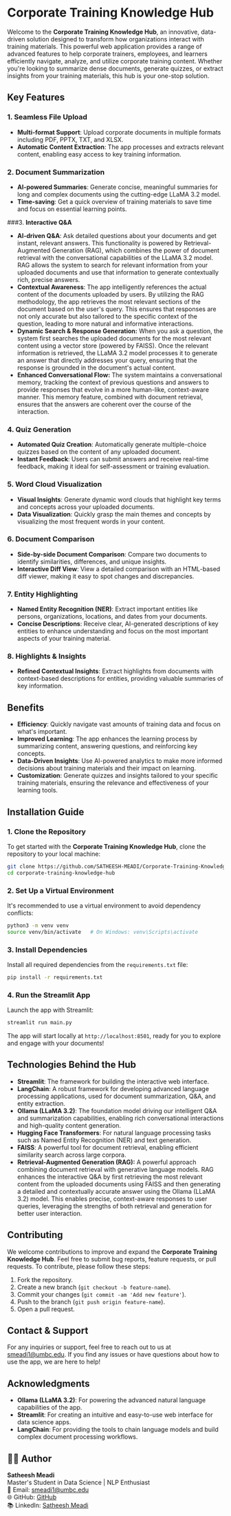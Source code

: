 <!--
# KHIA-Tech



Using this command log in locally and set you access token so that you can directly access the model from hugging face with out locally loading it 

huggingface-cli login

This command sends the requirements in the project to requirements.txt and then you can easily download instead of pushing the whole model and installing one by one.


pip freeze > requirements.txt

## steps to run application
1. Install python version 3.10
1. Install ollama 
1. open command promt(cmd) and run command 'ollama run llama3.2'
1. navigate to project directory in cmd 
1. Run command 'pip install -r requirements.txt'
1. Once all the required packages are installed run 'streamlit run main.py'


-->




# Corporate Training Knowledge Hub

Welcome to the **Corporate Training Knowledge Hub**, an innovative, data-driven solution designed to transform how organizations interact with training materials. This powerful web application provides a range of advanced features to help corporate trainers, employees, and learners efficiently navigate, analyze, and utilize corporate training content. Whether you're looking to summarize dense documents, generate quizzes, or extract insights from your training materials, this hub is your one-stop solution.

## Key Features

### 1. **Seamless File Upload**
   - **Multi-format Support**: Upload corporate documents in multiple formats including PDF, PPTX, TXT, and XLSX.
   - **Automatic Content Extraction**: The app processes and extracts relevant content, enabling easy access to key training information.

### 2. **Document Summarization**
   - **AI-powered Summaries**: Generate concise, meaningful summaries for long and complex documents using the cutting-edge LLaMA 3.2 model.
   - **Time-saving**: Get a quick overview of training materials to save time and focus on essential learning points.

###3. **Interactive Q&A**
- **AI-driven Q&A**: Ask detailed questions about your documents and get instant, relevant answers. This functionality is powered by Retrieval-Augmented Generation (RAG), which combines the power of document retrieval with the conversational capabilities of the LLaMA 3.2 model. RAG allows the system to search for relevant information from your uploaded documents and use that information to generate contextually rich, precise answers.
- **Contextual Awareness**: The app intelligently references the actual content of the documents uploaded by users. By utilizing the RAG methodology, the app retrieves the most relevant sections of the document based on the user's query. This ensures that responses are not only accurate but also tailored to the specific context of the question, leading to more natural and informative interactions.
- **Dynamic Search & Response Generation:** When you ask a question, the system first searches the uploaded documents for the most relevant content using a vector store (powered by FAISS). Once the relevant information is retrieved, the LLaMA 3.2 model processes it to generate an answer that directly addresses your query, ensuring that the response is grounded in the document's actual content.
- **Enhanced Conversational Flow:** The system maintains a conversational memory, tracking the context of previous questions and answers to provide responses that evolve in a more human-like, context-aware manner. This memory feature, combined with document retrieval, ensures that the answers are coherent over the course of the interaction.








### 4. **Quiz Generation**
   - **Automated Quiz Creation**: Automatically generate multiple-choice quizzes based on the content of any uploaded document.
   - **Instant Feedback**: Users can submit answers and receive real-time feedback, making it ideal for self-assessment or training evaluation.

### 5. **Word Cloud Visualization**
   - **Visual Insights**: Generate dynamic word clouds that highlight key terms and concepts across your uploaded documents.
   - **Data Visualization**: Quickly grasp the main themes and concepts by visualizing the most frequent words in your content.

### 6. **Document Comparison**
   - **Side-by-side Document Comparison**: Compare two documents to identify similarities, differences, and unique insights.
   - **Interactive Diff View**: View a detailed comparison with an HTML-based diff viewer, making it easy to spot changes and discrepancies.

### 7. **Entity Highlighting**
   - **Named Entity Recognition (NER)**: Extract important entities like persons, organizations, locations, and dates from your documents.
   - **Concise Descriptions**: Receive clear, AI-generated descriptions of key entities to enhance understanding and focus on the most important aspects of your training material.

### 8. **Highlights & Insights**
   - **Refined Contextual Insights**: Extract highlights from documents with context-based descriptions for entities, providing valuable summaries of key information.

## Benefits

- **Efficiency**: Quickly navigate vast amounts of training data and focus on what's important.
- **Improved Learning**: The app enhances the learning process by summarizing content, answering questions, and reinforcing key concepts.
- **Data-Driven Insights**: Use AI-powered analytics to make more informed decisions about training materials and their impact on learning.
- **Customization**: Generate quizzes and insights tailored to your specific training materials, ensuring the relevance and effectiveness of your learning tools.

## Installation Guide

### 1. Clone the Repository

To get started with the **Corporate Training Knowledge Hub**, clone the repository to your local machine:

```bash
git clone https://github.com/SATHEESH-MEADI/Corporate-Training-Knowledge-Hub.git
cd corporate-training-knowledge-hub
```

### 2. Set Up a Virtual Environment

It's recommended to use a virtual environment to avoid dependency conflicts:

```bash
python3 -m venv venv
source venv/bin/activate   # On Windows: venv\Scripts\activate
```

### 3. Install Dependencies

Install all required dependencies from the `requirements.txt` file:

```bash
pip install -r requirements.txt
```

### 4. Run the Streamlit App

Launch the app with Streamlit:

```bash
streamlit run main.py
```

The app will start locally at `http://localhost:8501`, ready for you to explore and engage with your documents!

## Technologies Behind the Hub

- **Streamlit**: The framework for building the interactive web interface.
- **LangChain**: A robust framework for developing advanced language processing applications, used for document summarization, Q&A, and entity extraction.
- **Ollama (LLaMA 3.2)**: The foundation model driving our intelligent Q&A and summarization capabilities, enabling rich conversational interactions and high-quality content generation.
- **Hugging Face Transformers**: For natural language processing tasks such as Named Entity Recognition (NER) and text generation.
- **FAISS**: A powerful tool for document retrieval, enabling efficient similarity search across large corpora.
- **Retrieval-Augmented Generation (RAG):** A powerful approach combining document retrieval with generative language models. RAG enhances the interactive Q&A by first retrieving the most relevant content from the uploaded documents using FAISS and then generating a detailed and contextually accurate answer using the Ollama (LLaMA 3.2) model. This enables precise, context-aware responses to user queries, leveraging the strengths of both retrieval and generation for better user interaction.

## Contributing

We welcome contributions to improve and expand the **Corporate Training Knowledge Hub**. Feel free to submit bug reports, feature requests, or pull requests. To contribute, please follow these steps:

1. Fork the repository.
2. Create a new branch (`git checkout -b feature-name`).
3. Commit your changes (`git commit -am 'Add new feature'`).
4. Push to the branch (`git push origin feature-name`).
5. Open a pull request.

## Contact & Support

For any inquiries or support, feel free to reach out to us at smeadi1@umbc.edu. If you find any issues or have questions about how to use the app, we are here to help!


## Acknowledgments

- **Ollama (LLaMA 3.2)**: For powering the advanced natural language capabilities of the app.
- **Streamlit**: For creating an intuitive and easy-to-use web interface for data science apps.
- **LangChain**: For providing the tools to chain language models and build complex document processing workflows.



## 👨‍💻 Author  

**Satheesh Meadi**  
Master's Student in Data Science | NLP Enthusiast  
📧 Email: smeadi1@umbc.edu  
🌐 GitHub: [GitHub](https://github.com/SATHEESH-MEADI)  
📚 LinkedIn: [Satheesh Meadi](https://www.linkedin.com/in/satheesh-meadi/)
